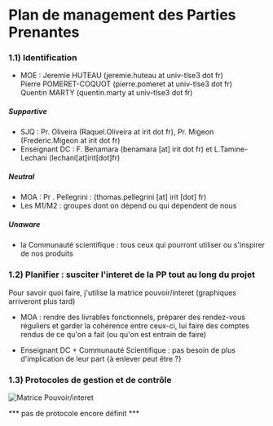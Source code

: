 # Plan de management des Parties Prenantes

### 1.1) Identification

- MOE : Jeremie HUTEAU (jeremie.huteau at univ-tlse3 dot fr)  
Pierre POMERET-COQUOT (pierre.pomeret at univ-tlse3 dot fr)  
Quentin MARTY (quentin.marty at univ-tlse3 dot fr)  

##### Supportive
- SJQ : Pr. Oliveira (Raquel.Oliveira at irit dot fr), Pr. Migeon (Frederic.Migeon at irit dot fr)
- Enseignant DC : F. Benamara (benamara [at] irit dot fr) et L.Tamine-Lechani (lechani[at]irit[dot]fr)

##### Neutral
- MOA : Pr . Pellegrini : (thomas.pellegrini [at] irit [dot] fr)
- Les M1/M2 : groupes dont on dépend ou qui dépendent de nous

##### Unaware
- la Communauté scientifique : tous ceux qui pourront utiliser ou s'inspirer de nos produits


### 1.2) Planifier : susciter l'interet de la PP tout au long du projet

Pour savoir quoi faire, j'utilise la matrice pouvoir/interet (graphiques arriveront plus tard)

- MOA : rendre des livrables fonctionnels, préparer des rendez-vous réguliers et garder 
la cohérence entre ceux-ci, lui faire des comptes rendus de ce qu'on a fait (ou qu'on est entrain de faire)

- Enseignant DC + Communauté Scientifique : pas besoin de plus d'implication de leur part {à enlever peut être ?}

### 1.3) Protocoles de gestion et de contrôle

![Matrice Pouvoir/interet](https://zupimages.net/up/19/05/zxtd.png)  

*** pas de protocole encore définit ***
